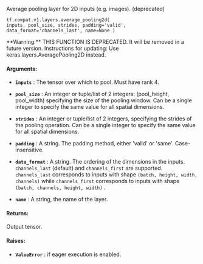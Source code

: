 Average pooling layer for 2D inputs (e.g. images). (deprecated)


<devsite-code><pre class="prettyprint lang-python" translate="no" dir="ltr" is-upgraded=""><code translate="no" dir="ltr">tf.compat.v1.layers.average_pooling2d(
    inputs,
    pool_size,
    strides,
    padding='valid',
    data_format='channels_last',
    name=None
)
</code></pre></devsite-code>

<aside class="warning">**Warning:**  THIS FUNCTION IS DEPRECATED. It will be removed in a future version.
Instructions for updating:
Use keras.layers.AveragePooling2D instead.</aside>


#### Arguments:

- **`inputs`** : The tensor over which to pool. Must have rank 4.

- **`pool_size`** : An integer or tuple/list of 2 integers: (pool_height, pool_width)
specifying the size of the pooling window.
Can be a single integer to specify the same value for
all spatial dimensions.

- **`strides`** : An integer or tuple/list of 2 integers,
specifying the strides of the pooling operation.
Can be a single integer to specify the same value for
all spatial dimensions.

- **`padding`** : A string. The padding method, either 'valid' or 'same'.
Case-insensitive.

- **`data_format`** : A string. The ordering of the dimensions in the inputs.
 `channels_last`  (default) and  `channels_first`  are supported.
 `channels_last`  corresponds to inputs with shape
 `(batch, height, width, channels)`  while  `channels_first`  corresponds to
inputs with shape  `(batch, channels, height, width)` .

- **`name`** : A string, the name of the layer.



#### Returns:
Output tensor.



#### Raises:

- **`ValueError`** : if eager execution is enabled.

